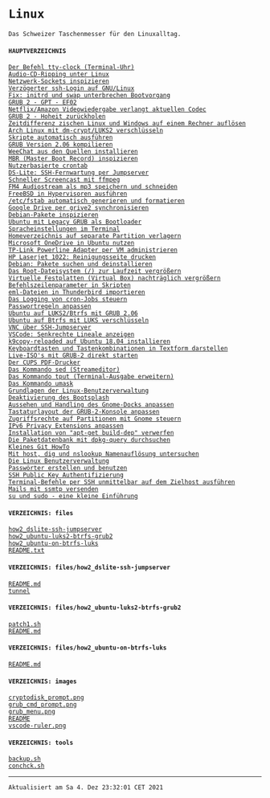 # `Linux`

`Das Schweizer Taschenmesser für den Linuxalltag.`

#### `HAUPTVERZEICHNIS`

[`Der Befehl tty-clock (Terminal-Uhr)`](command_tty-clock.md)<br>
[`Audio-CD-Ripping unter Linux`](do_cd-ripping.md)<br>
[`Netzwerk-Sockets inspizieren`](do_check-sockets.md)<br>
[`Verzögerter ssh-Login auf GNU/Linux`](fix_delayed-ssh-login.md)<br>
[`Fix: initrd und swap unterbrechen Bootvorgang`](fix_frozen-bootstrap.md)<br>
[`GRUB 2 - GPT - EF02`](fix_gpt-for-grub2.md)<br>
[`Netflix/Amazon Videowiedergabe verlangt aktuellen Codec`](fix_netflix-amazon-av.md)<br>
[`GRUB 2 - Hoheit zurückholen`](fix_rebind-grub.md)<br>
[`Zeitdifferenz zischen Linux und Windows auf einem Rechner auflösen`](fix_timediff_linux_win.md)<br>
[`Arch Linux mit dm-crypt/LUKS2 verschlüsseln`](how2_arch-on-dm-crypt-luks2.md)<br>
[`Skripte automatisch ausführen`](how2_autostart-scripts.md)<br>
[`GRUB Version 2.06 kompilieren`](how2_build-grub2-on-debian.md)<br>
[`WeeChat aus den Quellen installieren`](how2_build-weechat@ubuntu.md)<br>
[`MBR (Master Boot Record) inspizieren`](how2_check-mbr.md)<br>
[`Nutzerbasierte crontab`](how2_crontab-userbased.md)<br>
[`DS-Lite: SSH-Fernwartung per Jumpserver`](how2_dslite-ssh-jumpserver.md)<br>
[`Schneller Screencast mit ffmpeg`](how2_ffmpeg-screencast.md)<br>
[`FM4 Audiostream als mp3 speichern und schneiden`](how2_fm4-record+cut.md)<br>
[`FreeBSD in Hypervisoren ausführen`](how2_freeBSD-hypervision.md)<br>
[`/etc/fstab automatisch generieren und formatieren`](how2_generate-fstab.md)<br>
[`Google Drive per grive2 synchronisieren`](how2_grive2-googledrive-sync.md)<br>
[`Debian-Pakete inspizieren`](how2_inspect-deb-files.md)<br>
[`Ubuntu mit Legacy GRUB als Bootloader`](how2_install-legacy-GRUB.md)<br>
[`Spracheinstellungen im Terminal`](how2_locale-settings.md)<br>
[`Homeverzeichnis auf separate Partition verlagern`](how2_move-home.md)<br>
[`Microsoft OneDrive in Ubuntu nutzen`](how2_onedrive_on_ubuntu.md)<br>
[`TP-Link Powerline Adapter per VM administrieren`](how2_powerline-on-linux.md)<br>
[`HP Laserjet 1022: Reinigungsseite drucken`](how2_print-cleansheet.md)<br>
[`Debian: Pakete suchen und deinstallieren`](how2_remove-deb-pakets.md)<br>
[`Das Root-Dateisystem (/) zur Laufzeit vergrößern`](how2_resize_rootfs-partition.md)<br>
[`Virtuelle Festplatten (Virtual Box) nachträglich vergrößern`](how2_resize_vbox-hd.md)<br>
[`Befehlszeilenparameter in Skripten`](how2_script-arguments.md)<br>
[`eml-Dateien in Thunderbird importieren`](how2_thunderbird-import-eml.md)<br>
[`Das Logging von cron-Jobs steuern`](how2_tweak-cron-logging.md)<br>
[`Passwortregeln anpassen`](how2_tweak-pw-strength.md)<br>
[`Ubuntu auf LUKS2/Btrfs mit GRUB 2.06`](how2_ubuntu-luks2-btrfs-grub2.md)<br>
[`Ubuntu auf Btrfs mit LUKS verschlüsseln`](how2_ubuntu-on-btrfs-luks.md)<br>
[`VNC über SSH-Jumpserver`](how2_vnc-ssh-jumpserver.md)<br>
[`VSCode: Senkrechte Lineale anzeigen`](how2_vscode-rulers.md)<br>
[`k9copy-reloaded auf Ubuntu 18.04 installieren`](install_k9copy-reloaded.md)<br>
[`Keyboardtasten und Tastenkombinationen in Textform darstellen`](keyboard-key-symbols.md)<br>
[`Live-ISO's mit GRUB-2 direkt starten`](starting_iso-s_with_grub2.md)<br>
[`Der CUPS PDF-Drucker`](the_cups-pdf-printer.md)<br>
[`Das Kommando sed (Streameditor)`](the_streameditor_sed.md)<br>
[`Das Kommando tput (Terminal-Ausgabe erweitern)`](the_tput_command.md)<br>
[`Das Kommando umask`](the_umask_command.md)<br>
[`Grundlagen der Linux-Benutzerverwaltung`](the_user-management.md)<br>
[`Deaktivierung des Bootsplash`](turn-off_bootsplash.md)<br>
[`Aussehen und Handling des Gnome-Docks anpassen`](tweak_gnome-dock.md)<br>
[`Tastaturlayout der GRUB-2-Konsole anpassen`](tweak_grub2-keyboard-layout.md)<br>
[`Zugriffsrechte auf Partitionen mit Gnome steuern`](tweak_hd-access-per-gnome.md)<br>
[`IPv6 Privacy Extensions anpassen`](tweak_privacy-extensions.md)<br>
[`Installation von "apt-get build-dep" verwerfen`](undo_apt-get_build-dep.md)<br>
[`Die Paketdatenbank mit dpkg-query durchsuchen`](use_dpkg-query.md)<br>
[`Kleines Git HowTo`](use_git.md)<br>
[`Mit host, dig und nslookup Namenauflösung untersuchen`](use_host-dig-nslookup.md)<br>
[`Die Linux Benutzerverwaltung`](use_linux-user-management.md)<br>
[`Passwörter erstellen und benutzen`](use_passwords.md)<br>
[`SSH Public Key Authentifizierung`](use_ssh-pka.md)<br>
[`Terminal-Befehle per SSH unmittelbar auf dem Zielhost ausführen`](use_ssh-t.md)<br>
[`Mails mit ssmtp versenden`](use_ssmtp.md)<br>
[`su und sudo - eine kleine Einführung`](use_su-sudo.md)<br>

#### `VERZEICHNIS: files`

[`how2_dslite-ssh-jumpserver`](files/how2_dslite-ssh-jumpserver)<br>
[`how2_ubuntu-luks2-btrfs-grub2`](files/how2_ubuntu-luks2-btrfs-grub2)<br>
[`how2_ubuntu-on-btrfs-luks`](files/how2_ubuntu-on-btrfs-luks)<br>
[`README.txt`](files/README.txt)<br>

#### `VERZEICHNIS: files/how2_dslite-ssh-jumpserver`

[`README.md`](files/how2_dslite-ssh-jumpserver/README.md)<br>
[`tunnel`](files/how2_dslite-ssh-jumpserver/tunnel)<br>

#### `VERZEICHNIS: files/how2_ubuntu-luks2-btrfs-grub2`

[`patch1.sh`](files/how2_ubuntu-luks2-btrfs-grub2/patch1.sh)<br>
[`README.md`](files/how2_ubuntu-luks2-btrfs-grub2/README.md)<br>

#### `VERZEICHNIS: files/how2_ubuntu-on-btrfs-luks`

[`README.md`](files/how2_ubuntu-on-btrfs-luks/README.md)<br>

#### `VERZEICHNIS: images`

[`cryptodisk_prompt.png`](images/cryptodisk_prompt.png)<br>
[`grub_cmd_prompt.png`](images/grub_cmd_prompt.png)<br>
[`grub_menu.png`](images/grub_menu.png)<br>
[`README`](images/README)<br>
[`vscode-ruler.png`](images/vscode-ruler.png)<br>

#### `VERZEICHNIS: tools`

[`backup.sh`](tools/backup.sh)<br>
[`conchck.sh`](tools/conchck.sh)<br>

---

`Aktualisiert am Sa 4. Dez 23:32:01 CET 2021`
